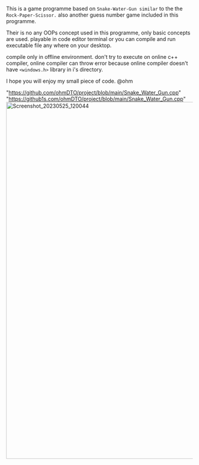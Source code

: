 This is a game programme based on `Snake-Water-Gun similar` to the the `Rock-Paper-Scissor.`
also another guess number game included in this programme.

Their is no any OOPs concept used in this programme, only basic concepts are used.
playable in code editor terminal or you can compile and run executable file any where on your desktop.


compile only in offline environment.
don't try to execute on online c++ compiler, online compiler can throw error because online compiler
doesn't have `<windows.h>` library in i's directory.

I hope you will enjoy my small piece of code. @ohm 

"https://github.com/ohmDTO/project/blob/main/Snake_Water_Gun.cpp"
"https://github1s.com/ohmDTO/project/blob/main/Snake_Water_Gun.cpp"
<img width="960" alt="Screenshot_20230525_120044" src="https://github.com/ohmDTO/project/assets/113088687/f21c650a-bd88-4f18-81d6-bd1eb6b52768">


